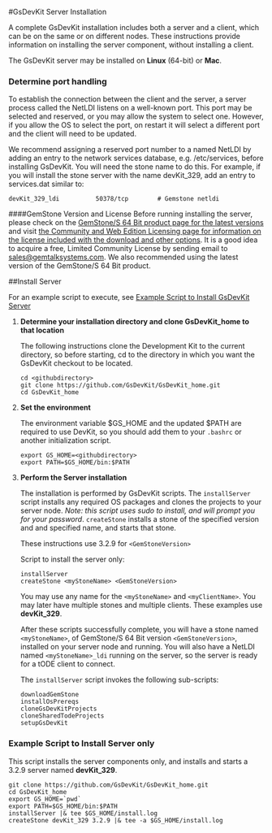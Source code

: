 #GsDevKit Server Installation

A complete GsDevKit installation includes both a server and a client, which can be on the same or on different nodes.  These instructions provide information on installing the server component, without installing a client. 

The GsDevKit server  may be installed on **Linux** (64-bit) or **Mac**.  

### Determine port handling

To establish the connection between the client and the server, a server process called the NetLDI listens on a well-known port.  This port may be selected and reserved, or you may allow the system to select one.  However, if you allow the OS to select the port, on restart it will select a different port and the client will need to be updated. 

We recommend assigning a reserved port number to a named NetLDI by adding an entry to the network services database, e.g.  /etc/services, before installing GsDevKit. You will need the stone name to do this. For example, if you will install the stone server with the name devKit_329, add an entry to services.dat similar to:

```
devKit_329_ldi          50378/tcp        # Gemstone netldi
```

####GemStone Version and License
Before running installing the server, please check on the [GemStone/S 64 Bit product page for the latest versions][2] and visit [the Community and Web Edition Licensing page for information on the license included with the download and other options][3]. It is a good idea to acquire a free, Limited Community License by sending email to sales@gemtalksystems.com. We also recommended using the latest version of the GemStone/S 64 Bit product. 

##Install Server

For an example script to execute, see [Example Script to Install GsDevKit Server](#example-script-to-install-server-only) 

1. **Determine your installation directory and clone GsDevKit_home to that location**

   The following instructions clone the Development Kit to the current directory, so before starting, cd to the directory in which you want the GsDevKit checkout to be located.

   ```
   cd <githubdirectory>
   git clone https://github.com/GsDevKit/GsDevKit_home.git
   cd GsDevKit_home
   ```

3. **Set the environment**

   The environment variable $GS_HOME and the updated $PATH are required to use DevKit, so you should add them to your `.bashrc` or another initialization script.
   ```
   export GS_HOME=<githubdirectory>
   export PATH=$GS_HOME/bin:$PATH
   ```

4. **Perform the Server installation**
   
    The installation is performed by GsDevKit scripts.  The ```installServer``` script installs any required OS packages and clones the projects to your server node. *Note: this script uses sudo to install, and will prompt you for your password*. ```createStone``` installs a stone of the specified version and and specified name, and starts that stone.  

   These instructions use 3.2.9 for `<GemStoneVersion>`
   
   Script to install the server only:
   ```
   installServer
   createStone <myStoneName> <GemStoneVersion>
   ```

   You may use any name for the `<myStoneName>` and `<myClientName>`.  You may later have multiple stones and multiple clients. These examples use **devKit_329**.  

   After these scripts successfully complete, you will have a stone named `<myStoneName>`, of GemStone/S 64 Bit version `<GemStoneVersion>`, installed on your server node and running.  You will also have a NetLDI named `<myStoneName>_ldi` running on the server, so the server is ready for a tODE client to connect.
   
   The ```installServer``` script invokes the following sub-scripts:
   ```
   downloadGemStone
   installOsPrereqs
   cloneGsDevKitProjects 
   cloneSharedTodeProjects
   setupGsDevKit 
   ```

### Example Script to Install Server only

This script installs the server components only, and installs and starts a 3.2.9 server named **devKit_329**.   

```
git clone https://github.com/GsDevKit/GsDevKit_home.git
cd GsDevKit_home
export GS_HOME=`pwd`
export PATH=$GS_HOME/bin:$PATH
installServer |& tee $GS_HOME/install.log
createStone devKit_329 3.2.9 |& tee -a $GS_HOME/install.log
```

[2]: https://gemtalksystems.com/products/gs64/
[3]: https://gemtalksystems.com/licensing/
